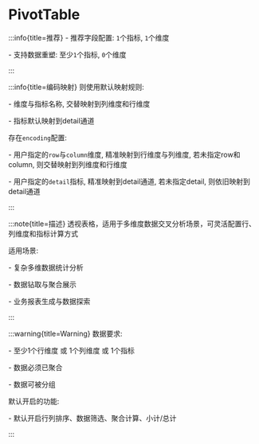 # PivotTable

:::info{title=推荐}
\- 推荐字段配置: `1`个指标, `1`个维度

\- 支持数据重塑: 至少`1`个指标, `0`个维度

:::

:::info{title=编码映射}
则使用默认映射规则:

\- 维度与指标名称, 交替映射到列维度和行维度

\- 指标默认映射到detail通道



存在`encoding`配置:

\- 用户指定的`row`与`column`维度, 精准映射到行维度与列维度, 若未指定row和column, 则交替映射到列维度和行维度

\- 用户指定的`detail`指标, 精准映射到detail通道, 若未指定detail, 则依旧映射到detail通道

:::

:::note{title=描述}
透视表格，适用于多维度数据交叉分析场景，可灵活配置行、列维度和指标计算方式

适用场景:

\- 复杂多维数据统计分析

\- 数据钻取与聚合展示

\- 业务报表生成与数据探索

:::

:::warning{title=Warning}
数据要求:

\- 至少1个行维度 或 1个列维度 或 1个指标

\- 数据必须已聚合

\- 数据可被分组

默认开启的功能:

\- 默认开启行列排序、数据筛选、聚合计算、小计/总计

:::

